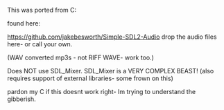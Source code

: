 This was ported from C:

found here:

https://github.com/jakebesworth/Simple-SDL2-Audio
drop the audio files here- or call your own.

(WAV converted mp3s - not RIFF WAVE- work too.)


Does NOT use SDL_Mixer. SDL_Mixer is a VERY COMPLEX BEAST!
(also requires support of external libraries- some frown on this)

pardon my C if this doesnt work right- Im trying to understand the gibberish.
